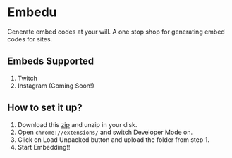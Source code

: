 # Embedu

Generate embed codes at your will. A one stop shop for generating embed codes for sites.

## Embeds Supported

1. Twitch
2. Instagram (Coming Soon!)

## How to set it up?

1. Download this [zip](https://github.com/sharangj/embedu/archive/refs/heads/master.zip) and unzip in your disk.
2. Open `chrome://extensions/` and switch Developer Mode on.
3. Click on Load Unpacked button and upload the folder from step 1.
4. Start Embedding!!
